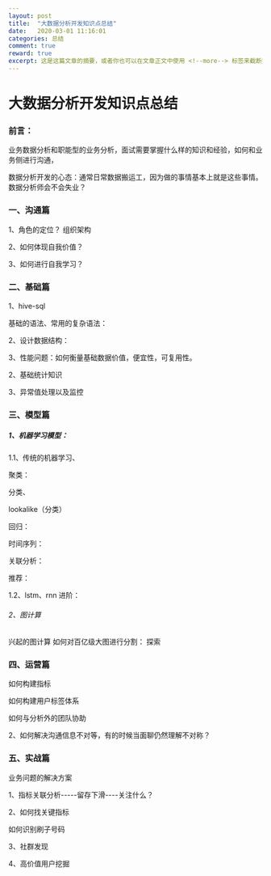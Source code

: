 ```yaml
---
layout: post
title:  "大数据分析开发知识点总结"
date:   2020-03-01 11:16:01
categories: 总结
comment: true
reward: true
excerpt: 这是这篇文章的摘要，或者你也可以在文章正文中使用 <!--more--> 标签来截断摘要。
---
```


# 大数据分析开发知识点总结


### 前言：

业务数据分析和职能型的业务分析，面试需要掌握什么样的知识和经验，如何和业务侧进行沟通，

数据分析开发的心态：通常日常数据搬运工，因为做的事情基本上就是这些事情。
数据分析师会不会失业？


### 一、沟通篇

1、角色的定位？
组织架构

2、如何体现自我价值？

3、如何进行自我学习？

###  二、基础篇

1、hive-sql

基础的语法、常用的复杂语法：

2、设计数据结构：

3、性能问题：如何衡量基础数据价值，便宜性，可复用性。

2、基础统计知识

3、异常值处理以及监控

### 三、模型篇

##### 1、机器学习模型：

1.1、传统的机器学习、

聚类：

分类、

lookalike（分类）

回归：

时间序列：


关联分析：


推荐：

1.2、lstm、rnn
进阶：

###### 2、图计算

兴起的图计算
如何对百亿级大图进行分割： 探索

###  四、运营篇

如何构建指标

如何构建用户标签体系

如何与分析外的团队协助

2、如何解决沟通信息不对等，有的时候当面聊仍然理解不对称？

### 五、实战篇

业务问题的解决方案

1、指标关联分析-----留存下滑----关注什么？

2、如何找关键指标

如何识别刷子号码

3、社群发现

4、高价值用户挖掘
